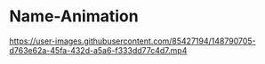 # Name-Animation



https://user-images.githubusercontent.com/85427194/148790705-d763e62a-45fa-432d-a5a6-f333dd77c4d7.mp4

